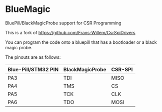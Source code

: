# BlueMagic
BluePill/BlackMagicProbe support for CSR Programming

This is a fork of https://github.com/Frans-Willem/CsrSpiDrivers

You can program the code onto a bluepill that has a bootloader or a black magic probe.

The pinouts are as follows:

| Blue-Pill/STM32 PIN |BlackMagicProbe|CSR-SPI|
|---------------------|---------------|-------|
|PA3|TDI|MISO|
|PA4|TMS|CS|
|PA5|TCK|CLK|
|PA6|TDO|MOSI|

